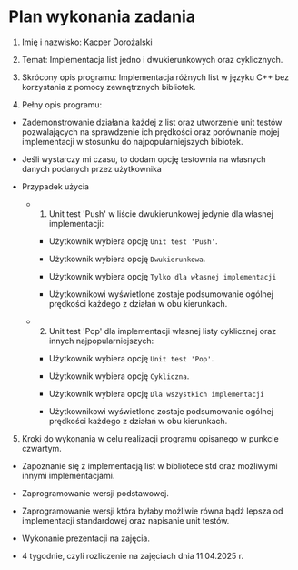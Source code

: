 # Plan wykonania zadania

1. Imię i nazwisko: Kacper Dorożalski

2. Temat: Implementacja list jedno i dwukierunkowych oraz cyklicznych. 

3. Skrócony opis programu: Implementacja różnych list w języku C++ bez korzystania z pomocy zewnętrznych bibliotek.

4. Pełny opis programu:
  - Zademonstrowanie działania każdej z list oraz utworzenie unit testów pozwalających na sprawdzenie ich prędkości oraz porównanie mojej implementacji w stosunku do najpopularniejszych bibiotek.

  - Jeśli wystarczy mi czasu, to dodam opcję testownia na własnych danych podanych przez użytkownika

  - Przypadek użycia
    - 1) Unit test 'Push' w liście dwukierunkowej jedynie dla własnej implementacji:
      - Użytkownik wybiera opcję `Unit test 'Push'`.

      - Użytkownik wybiera opcję `Dwukierunkowa`.

      - Użytkownik wybiera opcję `Tylko dla własnej implementacji`

      - Użytkownikowi wyświetlone zostaje podsumowanie ogólnej prędkości każdego z działań w obu kierunkach.

    - 2) Unit test 'Pop' dla implementacji własnej listy cyklicznej oraz innych najpopularniejszych:
      - Użytkownik wybiera opcję `Unit test 'Pop'`.

      - Użytkownik wybiera opcję `Cykliczna`.

      - Użytkownik wybiera opcję `Dla wszystkich implementacji`

      - Użytkownikowi wyświetlone zostaje podsumowanie ogólnej prędkości każdego z działań w obu kierunkach.

5. Kroki do wykonania w celu realizacji programu opisanego w punkcie czwartym.

  - Zapoznanie się z implementacją list w bibliotece std oraz możliwymi innymi implementacjami.

  - Zaprogramowanie wersji podstawowej.

  - Zaprogramowanie wersji która byłaby możliwie równa bądź lepsza od implementacji standardowej oraz napisanie unit testów.

  - Wykonanie prezentacji na zajęcia.

  - 4 tygodnie, czyli rozliczenie na zajęciach dnia 11.04.2025 r.

